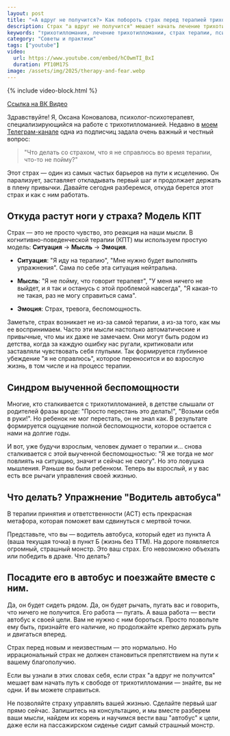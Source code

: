 ```yaml
---
layout: post
title: "«А вдруг не получится?» Как побороть страх перед терапией трихотилломании и вернуть себе контроль"
description: Страх "а вдруг не получится" мешает начать лечение трихотилломании? Психолог объясняет причины этого чувства, его связь с детским опытом и предлагает эффективную методику, чтобы сделать первый шаг к исцелению.
keywords: "трихотилломания, лечение трихотилломании, страх терапии, психотерапия, когнитивно-поведенческая терапия, КПТ, терапия принятия и ответственности, ACT, как побороть страх, выученная беспомощность, психолог по ттм, Оксана Коновалова."
category: "Советы и практики"
tags: ["youtube"]
video:
  url: https://www.youtube.com/embed/hC0wmTI_BxI
  duration: PT10M17S
image: /assets/img/2025/therapy-and-fear.webp
---
```


{% include video-block.html %}

<a href="https://vkvideo.ru/video-211245681_456239093" rel="nofollow" target="_blank">Ссылка на ВК Видео</a>

Здравствуйте! Я, Оксана Коновалова, психолог-психотерапевт, специализирующийся на работе с трихотилломанией. 
Недавно в <a href="https://t.me/ttm_help_ru" rel="nofollow" target="_blank">моем Телеграм-канале</a> одна из подписчиц задала очень важный и честный вопрос:

> "Что делать со страхом, что я не справлюсь во время терапии, что-то не пойму?"

Этот страх — один из самых частых барьеров на пути к исцелению. Он парализует, заставляет откладывать первый шаг и продолжает держать в плену привычки. Давайте сегодня разберемся, откуда берется этот страх и как с ним работать.

## Откуда растут ноги у страха? Модель КПТ

Страх — это не просто чувство, это реакция на наши мысли. В когнитивно-поведенческой терапии (КПТ) мы используем простую модель: **Ситуация** → **Мысль** → **Эмоция**.

- **Ситуация**: "Я иду на терапию", "Мне нужно будет выполнять упражнения". Сама по себе эта ситуация нейтральна.

- **Мысль**: "Я не пойму, что говорит терапевт", "У меня ничего не выйдет, и я так и останусь с этой проблемой навсегда", "Я какая-то не такая, раз не могу справиться сама".
- **Эмоция**: Страх, тревога, беспомощность.

Заметьте, страх возникает не из-за самой терапии, а из-за того, как мы ее воспринимаем. Часто эти мысли настолько автоматические и привычные, что мы их даже не замечаем. Они могут быть родом из детства, когда за каждую ошибку нас ругали, критиковали или заставляли чувствовать себя глупыми. Так формируется глубинное убеждение "я не справлюсь", которое переносится и во взрослую жизнь, в том числе и на процесс терапии.

## Синдром выученной беспомощности

Многие, кто сталкивается с трихотилломанией, в детстве слышали от родителей фразы вроде: "Просто перестань это делать!", "Возьми себя в руки!". Но ребенок не мог перестать, он не знал как. В результате формируется ощущение полной беспомощности, которое остается с нами на долгие годы.

И вот, уже будучи взрослым, человек думает о терапии и… снова сталкивается с этой выученной беспомощностью: "Я же тогда не мог повлиять на ситуацию, значит и сейчас не смогу". Но это ловушка мышления. Раньше вы были ребенком. Теперь вы взрослый, и у вас есть все рычаги управления своей жизнью.

## Что делать? Упражнение "Водитель автобуса"

В терапии принятия и ответственности (ACT) есть прекрасная метафора, которая поможет вам сдвинуться с мертвой точки.

Представьте, что вы — водитель автобуса, который едет из пункта А (ваша текущая точка) в пункт Б (жизнь без ТТМ). На дороге появляется огромный, страшный монстр. Это ваш страх. Его невозможно объехать или победить в драке. Что делать?

## Посадите его в автобус и поезжайте вместе с ним.

Да, он будет сидеть рядом. Да, он будет рычать, пугать вас и говорить, что ничего не получится. Его работа — пугать. А ваша работа — вести автобус к своей цели. Вам не нужно с ним бороться. Просто позвольте ему быть, признайте его наличие, но продолжайте крепко держать руль и двигаться вперед.

Страх перед новым и неизвестным — это нормально. Но иррациональный страх не должен становиться препятствием на пути к вашему благополучию.


Если вы узнали в этих словах себя, если страх "а вдруг не получится" мешает вам начать путь к свободе от трихотилломании — знайте, вы не одни. И вы можете справиться.  

Не позволяйте страху управлять вашей жизнью. Сделайте первый шаг прямо сейчас. Запишитесь на консультацию, и мы вместе разберем ваши мысли, найдем их корень и научимся вести ваш "автобус" к цели, даже если на пассажирском сиденье сидит самый страшный монстр.  
